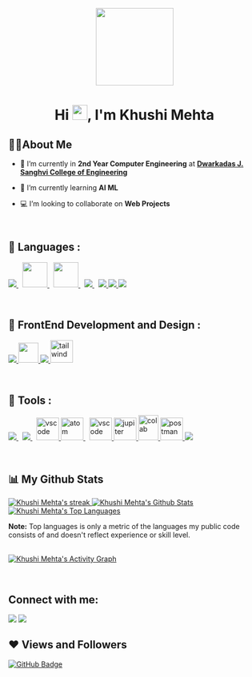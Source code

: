 <p>
<p href="#" align='center'><img src="https://c.tenor.com/AlUkiGkR2j8AAAAM/new-game-ahagon-umiko-programming.gif" height="155px" width='155px'/></p>
<h1 align="center">Hi <img src="https://raw.githubusercontent.com/MartinHeinz/MartinHeinz/master/wave.gif" width="30px">, I'm Khushi Mehta</h1>
</p>


<h2 align='left'> 🙋‍♀️About Me </h2>

- 🔭 I’m currently in **2nd Year Computer Engineering** at **[Dwarkadas J. Sanghvi College of Engineering](https://www.djsce.ac.in/)**

- 🌱 I’m currently learning **AI ML**

- 💻 I’m looking to collaborate on **Web Projects**

<br>
<h2>🚀 Languages : </h2>
<p align="left">
<a style="padding-right:8px;" href="https://www.w3schools.com/CPP/default.asp" target="_blank"> <img src="https://img.icons8.com/external-tal-revivo-color-tal-revivo/48/000000/external-cplusplus-a-general-purpose-descriptive-programming-computer-language-logo-color-tal-revivo.png"/> </a>
    <a style="padding-right:8px;" href="https://www.w3schools.com/c/" target="_blank"> <img src="https://img.icons8.com/color/2x/c-programming.png" height='50px'/> </a>
    <a style="padding-right:8px;" href="https://www.w3schools.com/java/default.asp" target="_blank"> <img src="https://img.icons8.com/nolan/2x/java-coffee-cup-logo.png" height='50px'/> </a>
    <a style="padding-right:8px;" href="https://www.python.org" target="_blank"> <img src="https://img.icons8.com/color/48/000000/python.png"/> </a>
    <a href="https://developer.mozilla.org/en-US/docs/Web/JavaScript" target="_blank"> <img src="https://img.icons8.com/color/48/000000/javascript.png"/> </a> 
    <a href="https://www.w3.org/html/" target="_blank"> <img src="https://img.icons8.com/color/48/000000/html-5.png"/> </a> 
    <a href="https://www.w3schools.com/css/" target="_blank"> <img src="https://img.icons8.com/color/48/000000/css3.png"/> </a>
</p>
<br>
<h2>🚀 FrontEnd Development and Design : </h2>
<p align="left">
<a href="https://reactjs.org/" target="_blank"> <img src="https://img.icons8.com/color/48/000000/react-native.png"/> </a>
<a href="https://mui.com/" target="_blank"> <img src="https://bitsrc.imgix.net/3b69976526d31a20a1fd238f5a32a704cf437dd6.png" height='40px'/> </a>
    <a href="https://getbootstrap.com" target="_blank"> <img src="https://img.icons8.com/color/48/000000/bootstrap.png"/> </a>
    <a href="https://tailwindcss.com/" target="_blank"> <img src="https://www.vectorlogo.zone/logos/tailwindcss/tailwindcss-icon.svg" alt="tailwind" width="45" height="45"/> </a>
</p>
<br>
<h2>🚀 Tools :  </h2>
<p align="left">
<a style="padding-right:8px;" href="https://nodejs.org" target="_blank"> <img src="https://img.icons8.com/color/48/000000/nodejs.png"/> </a> 
    <a style="padding-right:8px;" href="https://www.mysql.com/" target="_blank"> <img src="https://img.icons8.com/fluent/50/000000/mysql-logo.png"/> </a>
    <a href="https://code.visualstudio.com/" target="_blank"> <img src="https://www.vectorlogo.zone/logos/visualstudio_code/visualstudio_code-icon.svg" alt="vscode" width="45" height="45"/> </a> 
    <a style="padding-right:8px;" href="https://atom.io/" target="_blank"> <img src="https://www.vectorlogo.zone/logos/atom_io/atom_io-icon.svg" alt="atom" width="45" height="45"/> </a>
    <a href="https://www.eclipse.org/" target="_blank"> <img src="https://img.icons8.com/officel/2x/java-eclipse.png" alt="vscode" width="45" height="45"/> </a> 
    <a href="https://jupyter.org/" target="_blank"> <img src="https://www.vectorlogo.zone/logos/jupyter/jupyter-icon.svg" alt="jupiter" width="45" height="45"/> </a>
    <a href="https://colab.research.google.com/?utm_source=scs-index"> <img src="https://avatars.githubusercontent.com/u/38081706?v=4" alt="colab" width="40" height="50" width="50"/> </a>
    <a href="https://postman.com" target="_blank"> <img src="https://www.vectorlogo.zone/logos/getpostman/getpostman-icon.svg" alt="postman" width="45" height="45"/> </a>   
    <a style="padding-right:8px;" href="https://git-scm.com/" target="_blank"> <img src="https://img.icons8.com/color/48/000000/git.png"/> </a>
</p>
    <!-- <a style="padding-right:8px;" href="https://redux.js.org" target="_blank"> <img src="https://img.icons8.com/color/48/000000/redux.png"/> </a> -->
    
    
<br/>



## 📊 My Github Stats
<p align="left">
    <a href="https://github.com/SubhamRaoniar28/github-readme-streak-stats">
        <img title="🔥 Get streak stats for your profile at git.io/streak-stats" alt="Khushi Mehta's streak" src="https://github-readme-streak-stats.herokuapp.com/?user=khushimehta24&theme=black-ice&hide_border=true&stroke=0000&background=060A0CD0"/>
    </a>
    <a href="https://github.com/SubhamRaoniar28/github-readme-stats"><img alt="Khushi Mehta's Github Stats" src="https://github-readme-stats.vercel.app/api?username=khushimehta24&show_icons=true&count_private=true&theme=react&hide_border=true&bg_color=0D1117" /></a>
    <a href="https://github.com/SubhamRaoniar28/github-readme-stats"><img alt="Khushi Mehta's Top Languages" src="https://github-readme-stats.vercel.app/api/top-langs/?username=khushimehta24&langs_count=8&count_private=true&layout=compact&theme=react&hide_border=true&bg_color=0D1117" /></a>
</p>
  <b>Note:</b> Top languages is only a metric of the languages my public code consists of and doesn't reflect experience or skill level.


<br/>
<br/>

<a href="https://github.com/SubhamRaoniar28/github-readme-activity-graph"><img alt="Khushi Mehta's Activity Graph" src="https://activity-graph.herokuapp.com/graph?username=khushimehta24&bg_color=0D1117&color=5BCDEC&line=5BCDEC&point=FFFFFF&hide_border=true" /></a>

<br/>

## Connect with me:
<p align="left">

<a href = "https://www.linkedin.com/in/khushi-mehta-290b80212/"><img src="https://img.icons8.com/fluent/48/000000/linkedin.png"/></a>
<a href = "https://www.instagram.com/kikimehta24/?hl=en"><img src="https://img.icons8.com/fluent/48/000000/instagram-new.png"/></a>
</p>

## ❤ Views and Followers
<!-- <a href="https://github.com/Meghna-DAS/github-profile-views-counter">
    <img src="https://komarev.com/ghpvc/?username=khushimehta24">
</a> -->
<a href="https://github.com/SubhamRaoniar28?tab=followers"><img src="https://img.shields.io/github/followers/khushimehta24?label=Followers&style=social" alt="GitHub Badge"></a>
